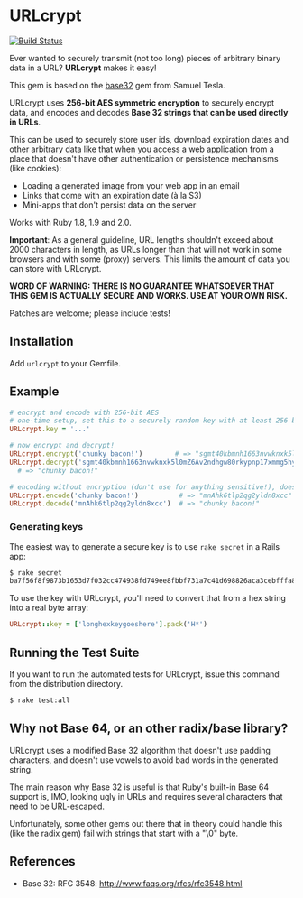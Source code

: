 # URLcrypt

[![Build Status](https://travis-ci.org/madrobby/URLcrypt.png?branch=master)](https://travis-ci.org/madrobby/URLcrypt)

Ever wanted to securely transmit (not too long) pieces of arbitrary binary data
in a URL? **URLcrypt** makes it easy!

This gem is based on the [base32](https://github.com/stesla/base32) gem from Samuel Tesla.

URLcrypt uses **256-bit AES symmetric encryption**
to securely encrypt data, and encodes and decodes 
**Base 32 strings that can be used directly in URLs**.

This can be used to securely store user ids, download expiration dates and 
other arbitrary data like that when you access a web application from a place 
that doesn't have other authentication or persistence mechanisms (like cookies):
 
  * Loading a generated image from your web app in an email
  * Links that come with an expiration date (à la S3)
  * Mini-apps that don't persist data on the server

Works with Ruby 1.8, 1.9 and 2.0.

**Important**: As a general guideline, URL lengths shouldn't exceed about 2000 
characters in length, as URLs longer than that will not work in some browsers
and with some (proxy) servers. This limits the amount of data you can store
with URLcrypt.

**WORD OF WARNING: THERE IS NO GUARANTEE WHATSOEVER THAT THIS GEM IS ACTUALLY SECURE AND WORKS. USE AT YOUR OWN RISK.**

Patches are welcome; please include tests!

## Installation

Add `urlcrypt` to your Gemfile.

## Example

```ruby
# encrypt and encode with 256-bit AES
# one-time setup, set this to a securely random key with at least 256 bits, see below
URLcrypt.key = '...' 

# now encrypt and decrypt!
URLcrypt.encrypt('chunky bacon!')        # => "sgmt40kbmnh1663nvwknxk5l0mZ6Av2ndhgw80rkypnp17xmmg5hy"
URLcrypt.decrypt('sgmt40kbmnh1663nvwknxk5l0mZ6Av2ndhgw80rkypnp17xmmg5hy')
  # => "chunky bacon!"

# encoding without encryption (don't use for anything sensitive!), doesn't need key set
URLcrypt.encode('chunky bacon!')          # => "mnAhk6tlp2qg2yldn8xcc"
URLcrypt.decode('mnAhk6tlp2qg2yldn8xcc')  # => "chunky bacon!"
```

### Generating keys

The easiest way to generate a secure key is to use `rake secret` in a Rails app:

```sh
$ rake secret
ba7f56f8f9873b1653d7f032cc474938fd749ee8fbbf731a7c41d698826aca3cebfffa832be7e6bc16eaddc3826602f35d3fd6b185f261ee8b0f01d33adfbe64
```

To use the key with URLcrypt, you'll need to convert that from a hex string into a real byte array:

```ruby
URLcrypt::key = ['longhexkeygoeshere'].pack('H*')
```

## Running the Test Suite

If you want to run the automated tests for URLcrypt, issue this command from the
distribution directory.

```sh
$ rake test:all
```

## Why not Base 64, or an other radix/base library?

URLcrypt uses a modified Base 32 algorithm that doesn't use padding characters,
and doesn't use vowels to avoid bad words in the generated string.

The main reason why Base 32 is useful is that Ruby's built-in Base 64 support
is, IMO, looking ugly in URLs and requires several characters that need to be 
URL-escaped.

Unfortunately, some other gems out there that in theory could handle this 
(like the radix gem) fail with strings that start with a "\0" byte.


## References

* Base 32: RFC 3548: http://www.faqs.org/rfcs/rfc3548.html
